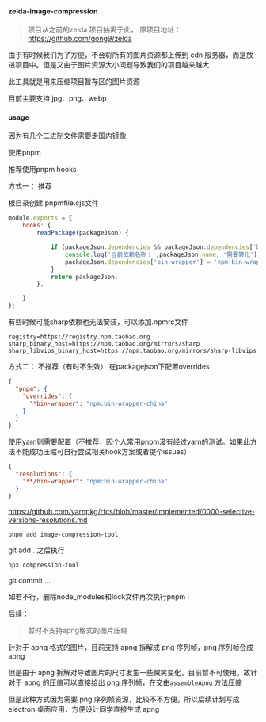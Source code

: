 
#### zelda-image-compression

> 项目从之前的zelda 项目抽离于此， 原项目地址：https://github.com/gong9/zelda

由于有时候我们为了方便，不会将所有的图片资源都上传到 cdn 服务器，而是放进项目中。但是又由于图片资源大小问题导致我们的项目越来越大

此工具就是用来压缩项目暂存区的图片资源

目前主要支持 jpg、png、webp

#### usage

因为有几个二进制文件需要走国内镜像

使用pnpm

推荐使用pnpm hooks

方式一： 推荐

根目录创建.pnpmfile.cjs文件

```cjs
module.exports = {
    hooks: {
        readPackage(packageJson) {

            if (packageJson.dependencies && packageJson.dependencies['bin-wrapper']) {
                console.log('当前依赖名称：',packageJson.name, '需要转化');
                packageJson.dependencies['bin-wrapper'] = 'npm:bin-wrapper-china';
            }
            return packageJson;
        },

    }
};
```

有些时候可能sharp依赖也无法安装，可以添加.npmrc文件

```
registry=https://registry.npm.taobao.org
sharp_binary_host=https://npm.taobao.org/mirrors/sharp
sharp_libvips_binary_host=https://npm.taobao.org/mirrors/sharp-libvips
```

方式二： 不推荐（有时不生效）
在packagejson下配置overrides

```json
{
  "pnpm": {
    "overrides": {
      "*bin-wrapper": "npm:bin-wrapper-china"
    }
  }
}
```

使用yarn则需要配置（不推荐，因个人常用pnpm没有经过yarn的测试。如果此方法不能成功压缩可自行尝试相关hook方案或者提个issues）
```json
{
  "resolutions": {
    "**/bin-wrapper": "npm:bin-wrapper-china"
  }
}
```
https://github.com/yarnpkg/rfcs/blob/master/implemented/0000-selective-versions-resolutions.md

```bash
pnpm add image-compression-tool 
```

git add . 之后执行

```bash
npx compression-tool
```

git commit ...

如若不行，删除node_modules和lock文件再次执行pnpm i

后续：

> 暂时不支持apng格式的图片压缩

针对于 apng 格式的图片，目前支持 apng 拆解成 png 序列帧，png 序列帧合成 apng

但是由于 apng 拆解对导致图片的尺寸发生一些微笑变化，目前暂不可使用。故针对于 apng 的压缩可以直接给出 png 序列帧，在交由`assembleApng` 方法压缩

但是此种方式因为需要 png 序列帧资源，比较不不方便。所以后续计划写成 electron 桌面应用，方便设计同学直接生成 apng

